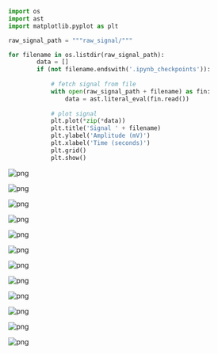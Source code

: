 

```python
import os
import ast
import matplotlib.pyplot as plt

raw_signal_path = """raw_signal/"""

for filename in os.listdir(raw_signal_path):
        data = []
        if (not filename.endswith('.ipynb_checkpoints')):
            
            # fetch signal from file
            with open(raw_signal_path + filename) as fin:
                data = ast.literal_eval(fin.read())
               
            # plot signal
            plt.plot(*zip(*data))
            plt.title('Signal ' + filename)
            plt.ylabel('Amplitude (mV)')
            plt.xlabel('Time (seconds)')
            plt.grid()
            plt.show()
```


![png](output_0_0.png)



![png](output_0_1.png)



![png](output_0_2.png)



![png](output_0_3.png)



![png](output_0_4.png)



![png](output_0_5.png)



![png](output_0_6.png)



![png](output_0_7.png)



![png](output_0_8.png)



![png](output_0_9.png)



![png](output_0_10.png)



![png](output_0_11.png)



```python

```

